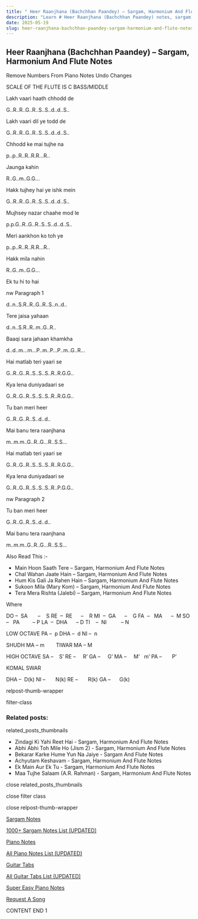 ```yaml
---
title: " Heer Raanjhana (Bachchhan Paandey) – Sargam, Harmonium And Flute Notes"
description: "Learn # Heer Raanjhana (Bachchhan Paandey) notes, sargam, harmonium notations and flute notes. Easy step-by-step tutorial for beginners."
date: 2025-05-19
slug: heer-raanjhana-bachchhan-paandey-sargam-harmonium-and-flute-notes
---
```


## Heer Raanjhana (Bachchhan Paandey) – Sargam, Harmonium And Flute Notes

Remove Numbers From Piano Notes
Undo Changes

SCALE OF THE FLUTE IS C BASS/MIDDLE

Lakh vaari haath chhodd de

G..R..R..G..R..S..S..d..d..S..

Lakh vaari dil ye todd de

G..R..R..G..R..S..S..d..d..S..

Chhodd ke mai tujhe na

p..p..R..R..R.R…R..

Jaunga kahin

R..G..m..G.G…

Hakk tujhey hai ye ishk mein

G..R..R..G..R..S..S..d..d..S..

Mujhsey nazar chaahe mod le

p.p.G..R..G..R..S..S..d..d..S..

Meri aankhon ko toh ye

p..p..R..R..R.R…R..

Hakk mila nahin

R..G..m..G.G…

Ek tu hi to hai

nw Paragraph 1

d..n..S.R..R..G..R..S..n..d..

Tere jaisa yahaan

d..n..S.R..R..m..G..R..

Baaqi sara jahaan khamkha

d..d..m…m…P..m..P…P..m..G..R…

Hai matlab teri yaari se

G..R..G..R..S..S..S..R..R.G.G..

Kya lena duniyadaari se

G..R..G..R..S..S..S..R..R.G.G..

Tu ban meri heer

G..R..G..R..S..d..d..

Mai banu tera raanjhana

m..m.m..G..R..G…R..S.S…

Hai matlab teri yaari se

G..R..G..R..S..S..S..R..R.G.G..

Kya lena duniyadaari se

G..R..G..R..S..S..S..R..P.G.G..

nw Paragraph 2

Tu ban meri heer

G..R..G..R..S..d..d..

Mai banu tera raanjhana

m..m.m..G..R..G…R..S.S…

Also Read This :-

- Main Hoon Saath Tere – Sargam, Harmonium And Flute Notes
- Chal Wahan Jaate Hain – Sargam, Harmonium And Flute Notes
- Hum Kis Gali Ja Rahen Hain – Sargam, Harmonium And Flute Notes
- Sukoon Mila (Mary Kom) – Sargam, Harmonium And Flute Notes
- Tera Mera Rishta (Jalebi) – Sargam, Harmonium And Flute Notes

Where

DO –  SA       –    S
RE  –  RE      –    R
MI  –  GA      –    G
FA  –   MA      –  M
SO  –   PA         – P
LA  –  DHA      – D
TI    –  NI          – N

LOW OCTAVE
PA –  p
DHA –  d
NI –  n

SHUDH MA – m        TIWAR MA – M

HIGH OCTAVE
SA –    S’
RE –     R’
GA –     G’
MA –     M’   m’
PA –       P’

KOMAL SWAR

DHA –  D(k)
NI –       N(k)
RE –       R(k)
GA –      G(k)

relpost-thumb-wrapper

filter-class

### Related posts:

related_posts_thumbnails

- Zindagi Ki Yahi Reet Hai - Sargam, Harmonium And Flute Notes
- Abhi Abhi Toh Mile Ho (Jism 2) - Sargam, Harmonium And Flute Notes
- Bekarar Karke Hume Yun Na Jaiye - Sargam And Flute Notes
- Achyutam Keshavam - Sargam, Harmonium And Flute Notes
- Ek Main Aur Ek Tu - Sargam, Harmonium And Flute Notes
- Maa Tujhe Salaam (A.R. Rahman) - Sargam, Harmonium And Flute Notes

close related_posts_thumbnails

close filter class

close relpost-thumb-wrapper

[Sargam Notes](/sargam-notes.html)

[1000+ Sargam Notes List (UPDATED)](/all-songs-list-sargam-notes.html)

[Piano Notes](/piano-notes.html)

[All Piano Notes List (UPDATED)](/all-songs-list-piano-notes.html)

[Guitar Tabs](/guitar-tabs.html)

[All Guitar Tabs List (UPDATED)](/all-songs-list-guitar-tabs.html)

[Super Easy Piano Notes](https://studywall.in/)

[Request A Song](/request-a-song.html)

CONTENT END 1
